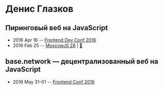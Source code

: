 # Денис Глазков

## Пиринговый веб на JavaScript
- 2016 Apr 16 -- [Frontend Dev Conf 2016](https://www.youtube.com/watch?v=ilCmkgto_0U)    
- 2016 Feb 25 -- [MoscowJS 28](https://it.mail.ru/video/468/)  | [:notebook:](https://www.slideshare.net/moscowjs/javascript-moscowjs-28)  
## base.network — децентрализованный веб на JavaScript
- 2016 May 31-01 -- [Frontend Conf 2016](https://www.youtube.com/watch?v=odWf2c9n4do)    
